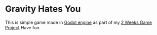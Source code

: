 # Gravity Hates You

This is simple game made in [Godot engine](http://godotengine.org/) as part of my [2 Weeks Game Project](http://2weeksgame.tumblr.com/) Have fun.
